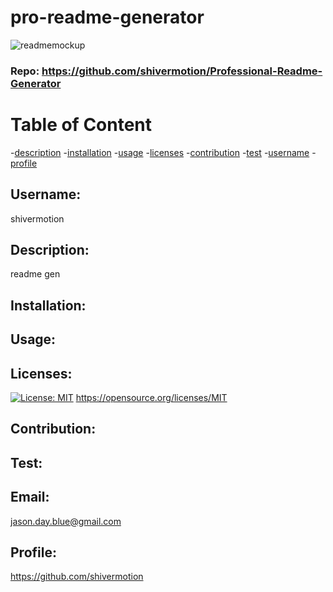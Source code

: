 
# pro-readme-generator
![readmemockup](https://user-images.githubusercontent.com/75548830/146890921-0ebe28bd-19ba-4e4a-b0c2-a27e6845372b.png)

### Repo: https://github.com/shivermotion/Professional-Readme-Generator
# Table of Content
-[description](#description)
-[installation](#installation)
-[usage](#usage)
-[licenses](#licenses)
-[contribution](#contribution)
-[test](#test)
-[username](#username)
-[profile](#profile)

## Username:
shivermotion
## Description:
readme gen
## Installation:

## Usage:


## Licenses:
[![License: MIT](https://img.shields.io/badge/License-MIT-yellow.svg)](https://opensource.org/licenses/MIT)
https://opensource.org/licenses/MIT

## Contribution:

## Test:

## Email:
jason.day.blue@gmail.com
## Profile:
https://github.com/shivermotion

